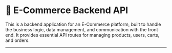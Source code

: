 # 🛒 E-Commerce Backend API

This is a backend application for an E-Commerce platform, built to handle the business logic, data management, and communication with the front end. It provides essential API routes for managing products, users, carts, and orders.

---



